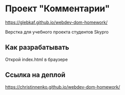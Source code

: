 # Проект "Комментарии"

https://glebkaf.github.io/webdev-dom-homework/

Верстка для учебного проекта студентов Skypro

## Как разрабатывать

Открой index.html в браузере


## Ссылка на деплой
https://christinnenko.github.io/webdev-dom-homework/
